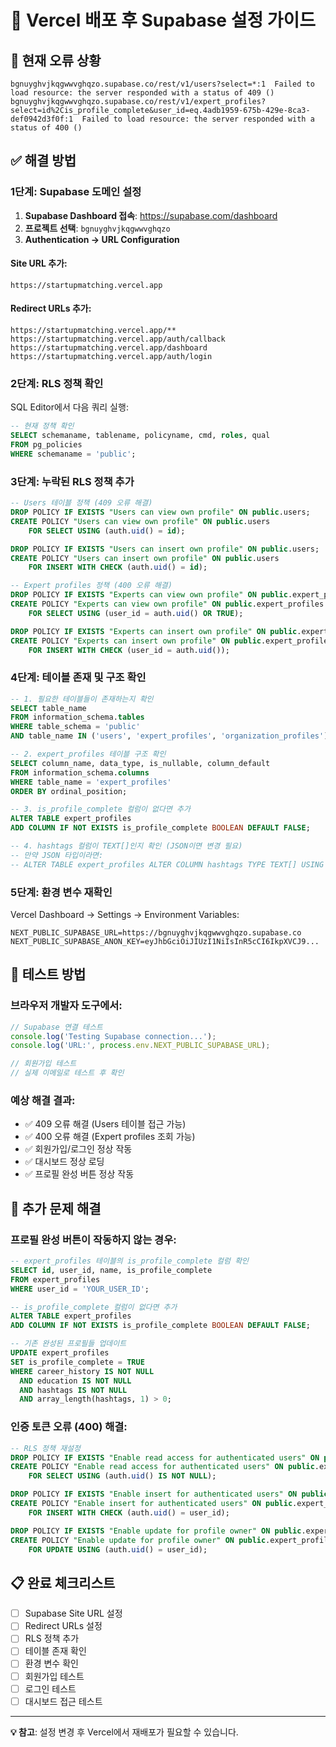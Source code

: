# 🔧 Vercel 배포 후 Supabase 설정 가이드

## 🚨 현재 오류 상황
```
bgnuyghvjkqgwwvghqzo.supabase.co/rest/v1/users?select=*:1  Failed to load resource: the server responded with a status of 409 ()
bgnuyghvjkqgwwvghqzo.supabase.co/rest/v1/expert_profiles?select=id%2Cis_profile_complete&user_id=eq.4adb1959-675b-429e-8ca3-def0942d3f0f:1  Failed to load resource: the server responded with a status of 400 ()
```

## ✅ 해결 방법

### 1단계: Supabase 도메인 설정
1. **Supabase Dashboard 접속**: https://supabase.com/dashboard
2. **프로젝트 선택**: `bgnuyghvjkqgwwvghqzo`
3. **Authentication → URL Configuration**

#### Site URL 추가:
```
https://startupmatching.vercel.app
```

#### Redirect URLs 추가:
```
https://startupmatching.vercel.app/**
https://startupmatching.vercel.app/auth/callback
https://startupmatching.vercel.app/dashboard
https://startupmatching.vercel.app/auth/login
```

### 2단계: RLS 정책 확인
SQL Editor에서 다음 쿼리 실행:

```sql
-- 현재 정책 확인
SELECT schemaname, tablename, policyname, cmd, roles, qual 
FROM pg_policies 
WHERE schemaname = 'public';
```

### 3단계: 누락된 RLS 정책 추가
```sql
-- Users 테이블 정책 (409 오류 해결)
DROP POLICY IF EXISTS "Users can view own profile" ON public.users;
CREATE POLICY "Users can view own profile" ON public.users
    FOR SELECT USING (auth.uid() = id);

DROP POLICY IF EXISTS "Users can insert own profile" ON public.users;
CREATE POLICY "Users can insert own profile" ON public.users
    FOR INSERT WITH CHECK (auth.uid() = id);

-- Expert profiles 정책 (400 오류 해결)
DROP POLICY IF EXISTS "Experts can view own profile" ON public.expert_profiles;
CREATE POLICY "Experts can view own profile" ON public.expert_profiles
    FOR SELECT USING (user_id = auth.uid() OR TRUE);

DROP POLICY IF EXISTS "Experts can insert own profile" ON public.expert_profiles;
CREATE POLICY "Experts can insert own profile" ON public.expert_profiles
    FOR INSERT WITH CHECK (user_id = auth.uid());
```

### 4단계: 테이블 존재 및 구조 확인
```sql
-- 1. 필요한 테이블들이 존재하는지 확인
SELECT table_name 
FROM information_schema.tables 
WHERE table_schema = 'public' 
AND table_name IN ('users', 'expert_profiles', 'organization_profiles');

-- 2. expert_profiles 테이블 구조 확인
SELECT column_name, data_type, is_nullable, column_default
FROM information_schema.columns
WHERE table_name = 'expert_profiles'
ORDER BY ordinal_position;

-- 3. is_profile_complete 컬럼이 없다면 추가
ALTER TABLE expert_profiles 
ADD COLUMN IF NOT EXISTS is_profile_complete BOOLEAN DEFAULT FALSE;

-- 4. hashtags 컬럼이 TEXT[]인지 확인 (JSON이면 변경 필요)
-- 만약 JSON 타입이라면:
-- ALTER TABLE expert_profiles ALTER COLUMN hashtags TYPE TEXT[] USING hashtags::TEXT[];
```

### 5단계: 환경 변수 재확인
Vercel Dashboard → Settings → Environment Variables:
```
NEXT_PUBLIC_SUPABASE_URL=https://bgnuyghvjkqgwwvghqzo.supabase.co
NEXT_PUBLIC_SUPABASE_ANON_KEY=eyJhbGciOiJIUzI1NiIsInR5cCI6IkpXVCJ9...
```

## 🧪 테스트 방법

### 브라우저 개발자 도구에서:
```javascript
// Supabase 연결 테스트
console.log('Testing Supabase connection...');
console.log('URL:', process.env.NEXT_PUBLIC_SUPABASE_URL);

// 회원가입 테스트
// 실제 이메일로 테스트 후 확인
```

### 예상 해결 결과:
- ✅ 409 오류 해결 (Users 테이블 접근 가능)
- ✅ 400 오류 해결 (Expert profiles 조회 가능)
- ✅ 회원가입/로그인 정상 작동
- ✅ 대시보드 정상 로딩
- ✅ 프로필 완성 버튼 정상 작동

## 🔧 추가 문제 해결

### 프로필 완성 버튼이 작동하지 않는 경우:
```sql
-- expert_profiles 테이블의 is_profile_complete 컬럼 확인
SELECT id, user_id, name, is_profile_complete 
FROM expert_profiles 
WHERE user_id = 'YOUR_USER_ID';

-- is_profile_complete 컬럼이 없다면 추가
ALTER TABLE expert_profiles 
ADD COLUMN IF NOT EXISTS is_profile_complete BOOLEAN DEFAULT FALSE;

-- 기존 완성된 프로필들 업데이트
UPDATE expert_profiles 
SET is_profile_complete = TRUE 
WHERE career_history IS NOT NULL 
  AND education IS NOT NULL 
  AND hashtags IS NOT NULL 
  AND array_length(hashtags, 1) > 0;
```

### 인증 토큰 오류 (400) 해결:
```sql
-- RLS 정책 재설정
DROP POLICY IF EXISTS "Enable read access for authenticated users" ON public.expert_profiles;
CREATE POLICY "Enable read access for authenticated users" ON public.expert_profiles
    FOR SELECT USING (auth.uid() IS NOT NULL);

DROP POLICY IF EXISTS "Enable insert for authenticated users" ON public.expert_profiles;
CREATE POLICY "Enable insert for authenticated users" ON public.expert_profiles
    FOR INSERT WITH CHECK (auth.uid() = user_id);

DROP POLICY IF EXISTS "Enable update for profile owner" ON public.expert_profiles;
CREATE POLICY "Enable update for profile owner" ON public.expert_profiles
    FOR UPDATE USING (auth.uid() = user_id);
```

## 📋 완료 체크리스트
- [ ] Supabase Site URL 설정
- [ ] Redirect URLs 설정
- [ ] RLS 정책 추가
- [ ] 테이블 존재 확인
- [ ] 환경 변수 확인
- [ ] 회원가입 테스트
- [ ] 로그인 테스트
- [ ] 대시보드 접근 테스트

---
**💡 참고**: 설정 변경 후 Vercel에서 재배포가 필요할 수 있습니다.
